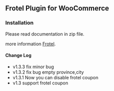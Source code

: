## Frotel Plugin for WooCommerce
### Installation

Please read documentation in zip file.


more information [Frotel](http://frotel.com).

#### Change Log
* v1.3.3 fix minor bug
* v1.3.2 fix bug empty province,city
* v1.3.1 Now you can disable frotel coupon
* v1.3 support frotel coupon